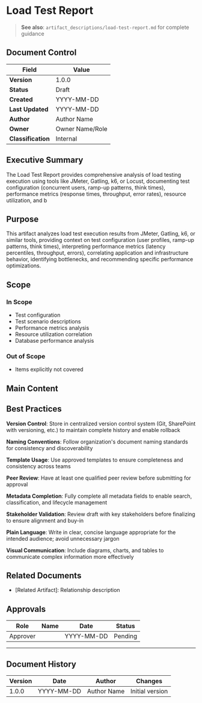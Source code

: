 # Load Test Report

> **See also**: `artifact_descriptions/load-test-report.md` for complete guidance

## Document Control

| Field | Value |
|-------|-------|
| **Version** | 1.0.0 |
| **Status** | Draft |
| **Created** | YYYY-MM-DD |
| **Last Updated** | YYYY-MM-DD |
| **Author** | Author Name |
| **Owner** | Owner Name/Role |
| **Classification** | Internal |

## Executive Summary

The Load Test Report provides comprehensive analysis of load testing execution using tools like JMeter, Gatling, k6, or Locust, documenting test configuration (concurrent users, ramp-up patterns, think times), performance metrics (response times, throughput, error rates), resource utilization, and b

## Purpose

This artifact analyzes load test execution results from JMeter, Gatling, k6, or similar tools, providing context on test configuration (user profiles, ramp-up patterns, think times), interpreting performance metrics (latency percentiles, throughput, errors), correlating application and infrastructure behavior, identifying bottlenecks, and recommending specific performance optimizations.

## Scope

### In Scope

- Test configuration
- Test scenario descriptions
- Performance metrics analysis
- Resource utilization correlation
- Database performance analysis

### Out of Scope

- Items explicitly not covered

## Main Content

<!-- Provide detailed content specific to this artifact type -->
<!-- Refer to the artifact description for required sections -->

## Best Practices

**Version Control**: Store in centralized version control system (Git, SharePoint with versioning, etc.) to maintain complete history and enable rollback

**Naming Conventions**: Follow organization's document naming standards for consistency and discoverability

**Template Usage**: Use approved templates to ensure completeness and consistency across teams

**Peer Review**: Have at least one qualified peer review before submitting for approval

**Metadata Completion**: Fully complete all metadata fields to enable search, classification, and lifecycle management

**Stakeholder Validation**: Review draft with key stakeholders before finalizing to ensure alignment and buy-in

**Plain Language**: Write in clear, concise language appropriate for the intended audience; avoid unnecessary jargon

**Visual Communication**: Include diagrams, charts, and tables to communicate complex information more effectively

## Related Documents

- [Related Artifact]: Relationship description

## Approvals

| Role | Name | Date | Status |
|------|------|------|--------|
| Approver | | YYYY-MM-DD | Pending |

---

## Document History

| Version | Date | Author | Changes |
|---------|------|--------|---------|
| 1.0.0 | YYYY-MM-DD | Author Name | Initial version |
